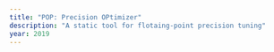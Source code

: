 ```yaml
---
title: "POP: Precision OPtimizer"
description: "A static tool for flotaing-point precision tuning"
year: 2019
---
```

